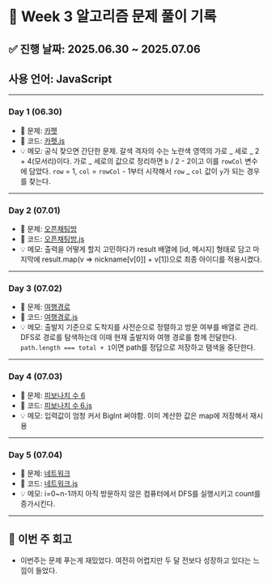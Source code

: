 # 📘 Week 3 알고리즘 문제 풀이 기록

## ✅ 진행 날짜: 2025.06.30 ~ 2025.07.06

## 사용 언어: JavaScript

---

### Day 1 (06.30)

- 🔗 문제: [카펫](https://school.programmers.co.kr/learn/courses/30/lessons/42842)
- 📁 코드: [카펫.js](https://github.com/minji105/algorithm/blob/main/%ED%94%84%EB%A1%9C%EA%B7%B8%EB%9E%98%EB%A8%B8%EC%8A%A4/2/42842.%E2%80%85%EC%B9%B4%ED%8E%AB/%EC%B9%B4%ED%8E%AB.js)
- 💡 메모: 공식 찾으면 간단한 문제. 갈색 격자의 수는 노란색 영역의 가로 _ 세로 _ 2 + 4(모서리)이다. 가로 _ 세로의 값으로 정리하면 `b` / 2 - 2이고 이를 `rowCol` 변수에 담았다. `row` = 1, `col` = `rowCol` - 1부터 시작해서 `row` _ `col` 값이 `y`가 되는 경우를 찾는다.

---

### Day 2 (07.01)

- 🔗 문제: [오픈채팅방](https://school.programmers.co.kr/learn/courses/30/lessons/42888)
- 📁 코드: [오픈채팅방.js](https://github.com/minji105/algorithm/blob/main/%ED%94%84%EB%A1%9C%EA%B7%B8%EB%9E%98%EB%A8%B8%EC%8A%A4/2/42888.%E2%80%85%EC%98%A4%ED%94%88%EC%B1%84%ED%8C%85%EB%B0%A9/%EC%98%A4%ED%94%88%EC%B1%84%ED%8C%85%EB%B0%A9.js)
- 💡 메모: 출력을 어떻게 할지 고민하다가 result 배열에 [id, 메시지] 형태로 담고 마지막에 result.map(v => nickname[v[0]] + v[1])으로 최종 아이디를 적용시켰다.

---

### Day 3 (07.02)

- 🔗 문제: [여행경로](https://school.programmers.co.kr/learn/courses/30/lessons/43164?language=javascript)
- 📁 코드: [여행경로.js](https://github.com/minji105/algorithm/blob/main/%ED%94%84%EB%A1%9C%EA%B7%B8%EB%9E%98%EB%A8%B8%EC%8A%A4/3/43164.%E2%80%85%EC%97%AC%ED%96%89%EA%B2%BD%EB%A1%9C/%EC%97%AC%ED%96%89%EA%B2%BD%EB%A1%9C.js)
- 💡 메모: 출발지 기준으로 도착지를 사전순으로 정렬하고 방문 여부를 배열로 관리. DFS로 경로를 탐색하는데 이때 현재 출발지와 여행 경로를 함께 전달한다. `path.length === total + 1`이면 path를 정답으로 저장하고 탬색을 중단한다.

---

### Day 4 (07.03)

- 🔗 문제: [피보나치 수 6](https://www.acmicpc.net/problem/11444)
- 📁 코드: [피보나치 수 6.js](https://github.com/minji105/algorithm/blob/main/%EB%B0%B1%EC%A4%80/Gold/11444.%E2%80%85%ED%94%BC%EB%B3%B4%EB%82%98%EC%B9%98%E2%80%85%EC%88%98%E2%80%856/%ED%94%BC%EB%B3%B4%EB%82%98%EC%B9%98%E2%80%85%EC%88%98%E2%80%856.js)
- 💡 메모: 입력값이 엄청 커서 BigInt 써야함. 이미 계산한 값은 map에 저장해서 재시용

---

### Day 5 (07.04)

- 🔗 문제: [네트워크](https://school.programmers.co.kr/learn/courses/30/lessons/43162)
- 📁 코드: [네트워크.js](https://github.com/minji105/algorithm/blob/main/%ED%94%84%EB%A1%9C%EA%B7%B8%EB%9E%98%EB%A8%B8%EC%8A%A4/3/43162.%E2%80%85%EB%84%A4%ED%8A%B8%EC%9B%8C%ED%81%AC/%EB%84%A4%ED%8A%B8%EC%9B%8C%ED%81%AC.js)
- 💡 메모: i=0~n-1까지 아직 방문하지 않은 컴퓨터에서 DFS를 실행시키고 count를 증가시킨다.

---

## 📌 이번 주 회고

- 이번주는 문제 푸는게 재밌었다. 여전히 어렵지만 두 달 전보다 성장하고 있다는 느낌이 들었다.
